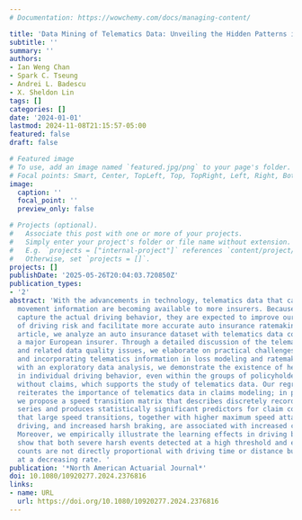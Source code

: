 ```yaml
---
# Documentation: https://wowchemy.com/docs/managing-content/

title: 'Data Mining of Telematics Data: Unveiling the Hidden Patterns in Driving Behavior'
subtitle: ''
summary: ''
authors:
- Ian Weng Chan
- Spark C. Tseung
- Andrei L. Badescu
- X. Sheldon Lin
tags: []
categories: []
date: '2024-01-01'
lastmod: 2024-11-08T21:15:57-05:00
featured: false
draft: false

# Featured image
# To use, add an image named `featured.jpg/png` to your page's folder.
# Focal points: Smart, Center, TopLeft, Top, TopRight, Left, Right, BottomLeft, Bottom, BottomRight.
image:
  caption: ''
  focal_point: ''
  preview_only: false

# Projects (optional).
#   Associate this post with one or more of your projects.
#   Simply enter your project's folder or file name without extension.
#   E.g. `projects = ["internal-project"]` references `content/project/deep-learning/index.md`.
#   Otherwise, set `projects = []`.
projects: []
publishDate: '2025-05-26T20:04:03.720850Z'
publication_types:
- '2'
abstract: 'With the advancements in technology, telematics data that capture vehicle
  movement information are becoming available to more insurers. Because these data
  capture the actual driving behavior, they are expected to improve our understanding
  of driving risk and facilitate more accurate auto insurance ratemaking. In this
  article, we analyze an auto insurance dataset with telematics data collected from
  a major European insurer. Through a detailed discussion of the telematics data structure
  and related data quality issues, we elaborate on practical challenges in processing
  and incorporating telematics information in loss modeling and ratemaking. Then,
  with an exploratory data analysis, we demonstrate the existence of heterogeneity
  in individual driving behavior, even within the groups of policyholders with and
  without claims, which supports the study of telematics data. Our regression analysis
  reiterates the importance of telematics data in claims modeling; in particular,
  we propose a speed transition matrix that describes discretely recorded speed time
  series and produces statistically significant predictors for claim counts. We conclude
  that large speed transitions, together with higher maximum speed attained, nighttime
  driving, and increased harsh braking, are associated with increased claim counts.
  Moreover, we empirically illustrate the learning effects in driving behavior: we
  show that both severe harsh events detected at a high threshold and expected claim
  counts are not directly proportional with driving time or distance but they increase
  at a decreasing rate. '
publication: '*North American Actuarial Journal*'
doi: 10.1080/10920277.2024.2376816
links:
- name: URL
  url: https://doi.org/10.1080/10920277.2024.2376816
---
```

